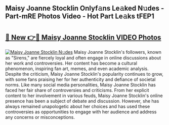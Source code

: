 ## Maisy Joanne Stocklin Onlyf𝚊ns Le𝚊ked N𝚞des - Part-mRE Photos Video - Hot Part Le𝚊ks tFEP1

# <h2><a href="http://ac20628.deff.icu/?id=Maisy+Joanne+Stocklin">🔗 New 👉🔴 Maisy Joanne Stocklin VIDEO Photos</a></h2>

[![Maisy Joanne Stocklin N𝚞des](https://i.imgur.com/rIISA9y.gif)](http://ac20628.deff.icu/?id=Maisy+Joanne+Stocklin)
Maisy Joanne Stocklin's followers, known as "Sirens," are fiercely loyal and often engage in online discussions about her work and controversies. Her content has become a cultural phenomenon, inspiring fan art, memes, and even academic analysis. Despite the criticism, Maisy Joanne Stocklin's popularity continues to grow, with some fans praising her for her authenticity and defiance of societal norms. Like many social media personalities, Maisy Joanne Stocklin has faced her fair share of controversies and criticisms. From her explicit content to her involvement in various feuds, Maisy Joanne Stocklin's online presence has been a subject of debate and discussion. However, she has always remained unapologetic about her choices and has used these controversies as opportunities to engage with her audience and address any concerns or misconceptions.
